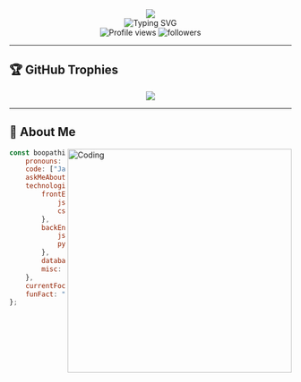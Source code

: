 <div align="center">
  <img src="https://capsule-render.vercel.app/api?type=waving&color=gradient&customColorList=0,2,2,5,30&height=300&section=header&text=Hi%20👋%20I'm%20Boopathi%20Vijayan&fontSize=50&fontColor=fff&animation=twinkling&fontAlignY=35&desc=Full%20Stack%20Developer%20|%20UI/UX%20Designer%20|%20Problem%20Solver&descAlignY=51&descAlign=50"/>
</div>

<div align="center">
  <img src="https://readme-typing-svg.herokuapp.com?font=Fira+Code&size=22&duration=3000&pause=1000&color=58A6FF&center=true&vCenter=true&width=600&lines=🚀+Full+Stack+Developer;🎨+UI%2FUX+Designer;🧠+Problem+Solver;💻+MERN+Stack+Enthusiast;🌟+Always+Learning+New+Technologies" alt="Typing SVG" />
</div>

<div align="center">
  <img src="https://komarev.com/ghpvc/?username=boopathi2706&label=Profile%20views&color=58A6FF&style=for-the-badge" alt="Profile views" />
  <img src="https://img.shields.io/github/followers/boopathi2706?label=Followers&style=for-the-badge&color=58A6FF" alt="followers" />
</div>

---

## 🏆 GitHub Trophies

<div align="center">
  <img src="https://github-profile-trophy.vercel.app/?username=boopathi2706&theme=tokyonight&no-frame=true&no-bg=false&margin-w=4&row=2&column=4" />
</div>

---

## 🚀 About Me

<img align="right" alt="Coding" width="400" src="https://cdn.dribbble.com/users/1162077/screenshots/3848914/programmer.gif">

```javascript
const boopathi = {
    pronouns: "He" | "Him",
    code: ["JavaScript", "Python", "Java", "C++", "C"],
    askMeAbout: ["web dev", "tech", "app dev", "UI/UX"],
    technologies: {
        frontEnd: {
            js: ["React", "Next.js"],
            css: ["Tailwind", "Bootstrap", "Material-UI"]
        },
        backEnd: {
            js: ["Node", "Express"],
            python: ["Django", "Flask"]
        },
        databases: ["MongoDB", "MySQL", "PostgreSQL"],
        misc: ["Firebase", "Socket.IO", "Docker"]
    },
    currentFocus: "Building ShareBite - A food sharing platform",
    funFact: "I debug with console.log() and I'm proud of it!"
};

